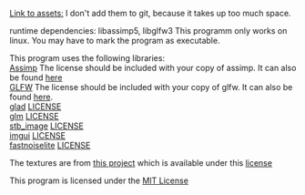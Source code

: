 [Link to assets:](https://drive.google.com/drive/folders/1tTzC-uJ3ZbW6bwRTZsTCnjj0dKDIWBQa?usp=sharing)
I don't add them to git, because it takes up too much space.

runtime dependencies: libassimp5, libglfw3
This programm only works on linux.
You may have to mark the program as executable.

This program uses the following libraries:  
    [Assimp](https://github.com/assimp/assimp) The license should be included with your copy of assimp. It can also be found [here](./additional/assimp_license)<br>
    [GLFW](https://www.glfw.org/) The license should be included with your copy of glfw. It can also be found [here](./additional/glfw_license).<br>
    [glad](https://github.com/Dav1dde/glad) [LICENSE](./additional/glad_license)<br>
    [glm](https://github.com/g-truc/glm) [LICENSE](./additional/glm_license)<br>
    [stb_image](https://github.com/nothings/stb) [LICENSE](./additional/stb_license)<br>
    [imgui](https://github.com/ocornut/imgui) [LICENSE](./additional/imgui_license)<br>
    [fastnoiselite](https://github.com/Auburn/FastNoiseLite) [LICENSE](./additional/noise_license)<br>

The textures are from [this project](https://github.com/Hopson97/MineCraft-One-Week-Challenge) which is available under this [license](./additional/hopson97_license)

This program is licensed under the [MIT License](LICENSE)